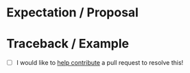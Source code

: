 <!-- Thanks for submitting an issue! Please describe the issue. -->

# Expectation / Proposal

# Traceback / Example

- [ ] I would like to [help contribute](https://fedderw.github.io/prefect-transitscope-baltimore-pipeline/#contributing) a pull request to resolve this!
